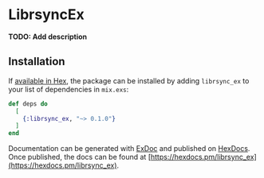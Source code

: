 # LibrsyncEx

**TODO: Add description**

## Installation

If [available in Hex](https://hex.pm/docs/publish), the package can be installed
by adding `librsync_ex` to your list of dependencies in `mix.exs`:

```elixir
def deps do
  [
    {:librsync_ex, "~> 0.1.0"}
  ]
end
```

Documentation can be generated with [ExDoc](https://github.com/elixir-lang/ex_doc)
and published on [HexDocs](https://hexdocs.pm). Once published, the docs can
be found at [https://hexdocs.pm/librsync_ex](https://hexdocs.pm/librsync_ex).

